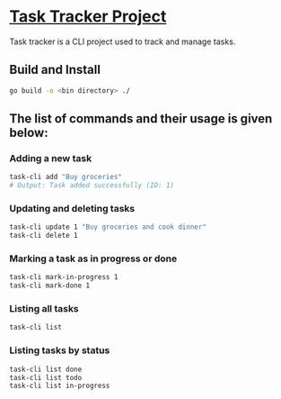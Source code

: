 # [Task Tracker Project](https://roadmap.sh/projects/task-tracker)

Task tracker is a CLI project used to track and manage tasks.

## Build and Install

```sh
go build -o <bin directory> ./
```

## The list of commands and their usage is given below:

### Adding a new task
```sh
task-cli add "Buy groceries"
# Output: Task added successfully (ID: 1)
```

### Updating and deleting tasks
```sh
task-cli update 1 "Buy groceries and cook dinner"
task-cli delete 1
```

### Marking a task as in progress or done
```sh
task-cli mark-in-progress 1
task-cli mark-done 1
```

### Listing all tasks
```sh
task-cli list
```

### Listing tasks by status
```sh
task-cli list done
task-cli list todo
task-cli list in-progress
```

